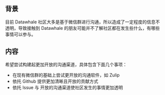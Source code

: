 ## 背景
目前 Datawhale 社区大多是基于微信群进行沟通，所以造成了一定程度的信息不透明，导致接触到 Datawhale 的朋友可能并不了解社区都在发生些什么，有哪些事情可以参与。

## 内容
希望尝试构建起更加开放的沟通渠道，具体包含下面几个事项：

- 在现有微信群的基础上尝试更开放的沟通软件，如 Zulip
- 依托 Github 提供更加清晰且开放的贡献方式
- 依托 Issue 与 开放的沟通渠道使社区发生的事情更加透明